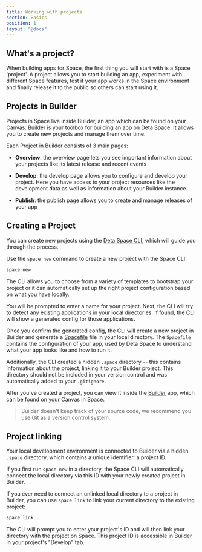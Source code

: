 ```yaml
---
title: Working with projects
section: Basics
position: 1
layout: "@docs"
---
```


## What's a project?

When building apps for Space, the first thing you will start with is a Space 'project'. A project allows you to start building an app, experiment with different Space features, test if your app works in the Space environment and finally release it to the public so others can start using it.

## Projects in Builder

Projects in Space live inside Builder, an app which can be found on your Canvas. Builder is your toolbox for building an app on Deta Space. It allows you to create new projects and manage them over time. 

Each Project in Builder consists of 3 main pages:

- **Overview**: the overview page lets you see important information about your projects like its latest release and recent events

- **Develop**: the develop page allows you to configure and develop your project. Here you have access to your project resources like the development data as well as information about your Builder instance.

- **Publish**: the publish page allows you to create and manage releases of your app

## Creating a Project

You can create new projects using the [Deta Space CLI](/docs/en/basics/cli), which will guide you through the process. 

Use the `space new` command to create a new project with the Space CLI: 

```sh
space new
```

The CLI allows you to choose from a variety of templates to bootstrap your project or it can automatically set up the right project configuration based on what you have locally.

You will be prompted to enter a name for your project. Next, the CLI will try to detect any existing applications in your local directories. If found, the CLI will show a generated config for those applications.

Once you confirm the generated config, the CLI will create a new project in Builder and generate a [Spacefile](/docs/en/reference/spacefile) file in your local directory. The `Spacefile` contains the configuration of your app, used by Deta Space to understand what your app looks like and how to run it.

Additionally, the CLI created a hidden `.space` directory -- this contains information about the project, linking it to your Builder project. This directory should not be included in your version control and was automatically added to your `.gitignore`.

After you've created a project, you can view it inside the [Builder](/docs/en/basics/projects#projects-in-builder) app, which can be found on your Canvas in Space.

> Builder doesn't keep track of your source code, we recommend you use Git as a version control system.

## Project linking

Your local development environment is connected to Builder via a hidden `.space` directory, which contains a unique identifier: a project ID.

If you first run `space new` in a directory, the Space CLI will automatically connect the local directory via this ID with your newly created project in Builder.

If you ever need to connect an unlinked local directory to a project in Builder, you can use `space link` to link your current directory to the existing project:

```bash
space link
```

The CLI will prompt you to enter your project's ID and will then link your directory with the project on Space. This project ID is accessible in Builder in your project's "Develop" tab.
